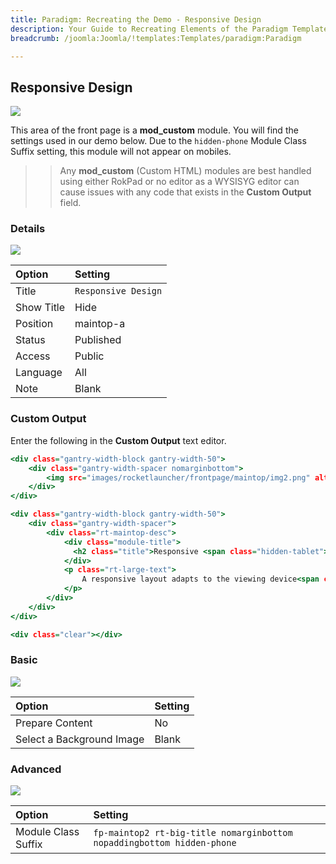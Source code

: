 ```yaml
---
title: Paradigm: Recreating the Demo - Responsive Design
description: Your Guide to Recreating Elements of the Paradigm Template for Joomla
breadcrumb: /joomla:Joomla/!templates:Templates/paradigm:Paradigm

---
```


Responsive Design
-----

![][demo]

This area of the front page is a **mod_custom** module. You will find the settings used in our demo below. Due to the `hidden-phone` Module Class Suffix setting, this module will not appear on mobiles.

>> Any **mod_custom** (Custom HTML) modules are best handled using either RokPad or no editor as a WYSISYG editor can cause issues with any code that exists in the **Custom Output** field.

### Details

![][demo2]

| Option     | Setting              |  
| :--------- | :------------------- |  
| Title      | `Responsive Design`  |  
| Show Title | Hide                 |  
| Position   | maintop-a            |  
| Status     | Published            |  
| Access     | Public               |  
| Language   | All                  |  
| Note       | Blank                |  

### Custom Output

Enter the following in the **Custom Output** text editor.

~~~ .html
<div class="gantry-width-block gantry-width-50">
	<div class="gantry-width-spacer nomarginbottom">
		<img src="images/rocketlauncher/frontpage/maintop/img2.png" alt="img" />
	</div>
</div>

<div class="gantry-width-block gantry-width-50">
	<div class="gantry-width-spacer">
		<div class="rt-maintop-desc">
			<div class="module-title">
			  <h2 class="title">Responsive <span class="hidden-tablet">Design</span></h2>
			</div>	
			<p class="rt-large-text">
				A responsive layout adapts to the viewing device<span class="hidden-tablet">, whether mobile, tablet or a small or larger desktop, to ensure your site is accessible on all devices</span>.</span>
			</p>			
		</div>
	</div>
</div>

<div class="clear"></div>
~~~

### Basic

![][demo3]

| Option                    | Setting |  
| :------------------------ | :------ |  
| Prepare Content           | No      |  
| Select a Background Image | Blank   |

### Advanced

![][demo4]

| Option              | Setting                                                                |  
| :------------------ | :--------------------------------------------------------------------- |  
| Module Class Suffix | `fp-maintop2 rt-big-title nomarginbottom nopaddingbottom hidden-phone` |  

[demo]: assets/demo_5.jpeg
[demo2]: assets/responsive_1.jpeg
[demo3]: assets/responsive_2.jpeg
[demo4]: assets/responsive_3.jpeg
